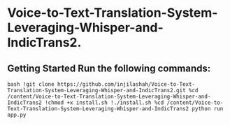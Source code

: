 
# Voice-to-Text-Translation-System-Leveraging-Whisper-and-IndicTrans2.
## Getting Started Run the following commands:
``bash
  !git clone https://github.com/injilashah/Voice-to-Text-Translation-System-Leveraging-Whisper-and-IndicTrans2.git
  %cd /content/Voice-to-Text-Translation-System-Leveraging-Whisper-and-IndicTrans2
  !chmod +x install.sh
  !./install.sh
  %cd /content/Voice-to-Text-Translation-System-Leveraging-Whisper-and-IndicTrans2
  python run app.py
``

